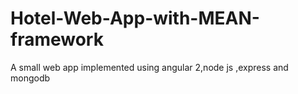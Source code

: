 # Hotel-Web-App-with-MEAN-framework
A small web app implemented using angular 2,node js ,express and mongodb
